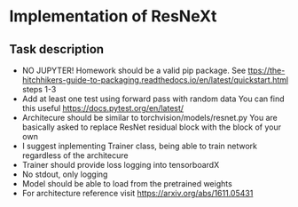# Implementation of ResNeXt

## Task description
* NO JUPYTER! Homework should be a valid pip package. See <ttps://the-hitchhikers-guide-to-packaging.readthedocs.io/en/latest/quickstart.html> steps 1-3
* Add at least one test using forward pass with random data You can find this useful https://docs.pytest.org/en/latest/
* Architecure should be similar to torchvision/models/resnet.py You are basically asked to replace ResNet residual block with the block of your own
* I suggest inplementing Trainer class, being able to train network regardless of the architecure
* Trainer should provide loss logging into tensorboardX
* No stdout, only logging
* Model should be able to load from the pretrained weights
* For architecture reference visit https://arxiv.org/abs/1611.05431
